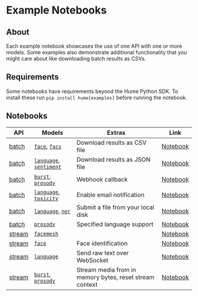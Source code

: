 # Example Notebooks

## About

Each example notebook showcases the use of one API with one or more models. Some examples also demonstrate additional functionality that you might care about like downloading batch results as CSVs.

## Requirements

Some notebooks have requirements beyond the Hume Python SDK. To install these run `pip install hume[examples]` before running the notebook.

## Notebooks

| API                                              | Models                                                                                                                      | Extras                                                  | Link                                                                                              |
| ------------------------------------------------ | --------------------------------------------------------------------------------------------------------------------------- | ------------------------------------------------------- | ------------------------------------------------------------------------------------------------- |
| [batch](https://dev.hume.ai/reference/start_job)      | [`face`](https://help.hume.ai/models/facial-expression), [`facs`](https://help.hume.ai/models/facial-expression)            | Download results as CSV file                            | [Notebook](./batch-facial-action-coding-system/batch-facial-action-coding-system.ipynb)           |
| [batch](https://dev.hume.ai/reference/start_job)      | [`language`](https://help.hume.ai/models/emotional-language), [`sentiment`](https://help.hume.ai/models/emotional-language) | Download results as JSON file                           | [Notebook](./batch-text-sentiment-analysis/batch-text-sentiment-analysis.ipynb)                   |
| [batch](https://dev.hume.ai/reference/start_job)      | [`burst`](https://help.hume.ai/models/vocal-bursts), [`prosody`](https://help.hume.ai/models/speech-prosody)                | Webhook callback                                        | [Notebook](./batch-voice-expression/batch-voice-expression.ipynb)                                 |
| [batch](https://dev.hume.ai/reference/start_job)      | [`language`,](https://help.hume.ai/models/emotional-language) [`toxicity`](https://help.hume.ai/models/emotional-language)  | Enable email notification                               | [Notebook](./batch-text-toxicity-detection/batch-text-toxicity-detection.ipynb)                   |
| [batch](https://dev.hume.ai/reference/start_job)      | [`language`,](https://help.hume.ai/models/emotional-language) [`ner`](https://help.hume.ai/models/emotional-language)       | Submit a file from your local disk                      | [Notebook](./batch-text-entity-recognition/batch-text-entity-recognition.ipynb)                   |
| [batch](https://dev.hume.ai/reference/start_job)      | [`prosody`](https://help.hume.ai/models/speech-prosody)                                                                     | Specified language support                              | [Notebook](./batch-specified-language-transcription/batch-specified-language-transcription.ipynb) |
| [stream](https://docs.hume.ai/doc/streaming-api) | [`facemesh`](https://help.hume.ai/models/facial-expression)                                                                 |                                                         | [Notebook](./stream-anonymized-facemesh/stream-anonymized-facemesh.ipynb)                         |
| [stream](https://docs.hume.ai/doc/streaming-api) | [`face`](https://help.hume.ai/models/facial-expression)                                                                     | Face identification                                     | [Notebook](./stream-face-expression/stream-face-expression.ipynb)                                 |
| [stream](https://docs.hume.ai/doc/streaming-api) | [`language`](https://help.hume.ai/models/emotional-language)                                                                | Send raw text over WebSocket                            | [Notebook](./stream-text-emotion/stream-text-emotion.ipynb)                                       |
| [stream](https://docs.hume.ai/doc/streaming-api) | [`burst`](https://help.hume.ai/models/vocal-bursts), [`prosody`](https://help.hume.ai/models/speech-prosody)                | Stream media from in memory bytes, reset stream context | [Notebook](./stream-voice-expression/stream-voice-expression.ipynb)                               |
